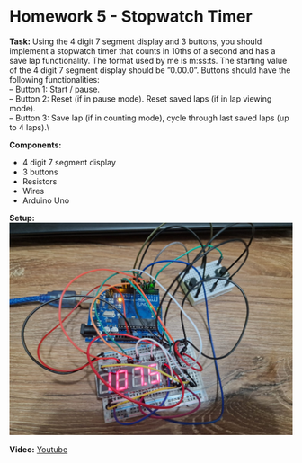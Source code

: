 # Homework 5 - Stopwatch Timer

**Task:** Using the 4 digit 7 segment display and 3 buttons, you should implement a stopwatch timer that counts in 10ths of a second and has a save lap functionality. The format used by me is m:ss:ts. 
The starting value of the 4 digit 7 segment display should be ”0.00.0”. Buttons should have the following functionalities:\
– Button 1: Start / pause.\
– Button 2: Reset (if in pause mode). Reset saved laps (if in lap viewing mode).\
– Button 3: Save lap (if in counting mode), cycle through last saved laps (up to 4 laps).\

**Components:**
- 4 digit 7 segment display
- 3 buttons
- Resistors
- Wires
- Arduino Uno

**Setup:**
![Setup](pictures/setupPicture.jpeg)

**Video:**
[Youtube](https://youtu.be/zae-edc3oFg)
